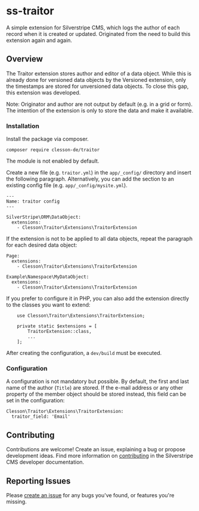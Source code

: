 # ss-traitor
A simple extension for Silverstripe CMS, which logs the author of each record when it is created or updated. Originated from the need to build this extension again and again.

## Overview

The Traitor extension stores author and editor of a data object. While this is already done for versioned data objects by the Versioned extension, only the timestamps are stored for unversioned data objects. To close this gap, this extension was developed.

Note: Originator and author are not output by default (e.g. in a grid or form). The intention of the extension is only to store the data and make it available.

### Installation

Install the package via composer.

```
composer require clesson-de/traitor
```
The module is not enabled by default.

Create a new file (e.g. ```traitor.yml```) in the ```app/_config/``` directory and insert the following paragraph. Alternatively, you can add the section to an existing config file (e.g. ```app/_config/mysite.yml```).

```
---
Name: traitor config
---

SilverStripe\ORM\DataObject:
  extensions:
    - Clesson\Traitor\Extensions\TraitorExtension
```
If the extension is not to be applied to all data objects, repeat the paragraph for each desired data object:

```
Page:
  extensions:
    - Clesson\Traitor\Extensions\TraitorExtension

Example\Namespace\MyDataObject:
  extensions:
    - Clesson\Traitor\Extensions\TraitorExtension
```

If you prefer to configure it in PHP, you can also add the extension directly to the classes you want to extend:
```
    use Clesson\Traitor\Extensions\TraitorExtension;

    private static $extensions = [
        TraitorExtension::class,
        ...
    ];
```

After creating the configuration, a ```dev/build``` must be executed.

### Configuration

A configuration is not mandatory but possible. By default, the first and last name of the author (```Title```) are stored. If the e-mail address or any other property of the member object should be stored instead, this field can be set in the configuration:

```
Clesson\Traitor\Extensions\TraitorExtension:
  traitor_field: 'Email'
```

## Contributing

Contributions are welcome! Create an issue, explaining a bug or propose development
ideas. Find more information on
[contributing](https://docs.silverstripe.org/en/contributing/) in the
Silverstripe CMS developer documentation.

## Reporting Issues

Please [create an issue](https://github.com/clesson-de/ss-traitor/issues/new)
for any bugs you've found, or features you're missing.
